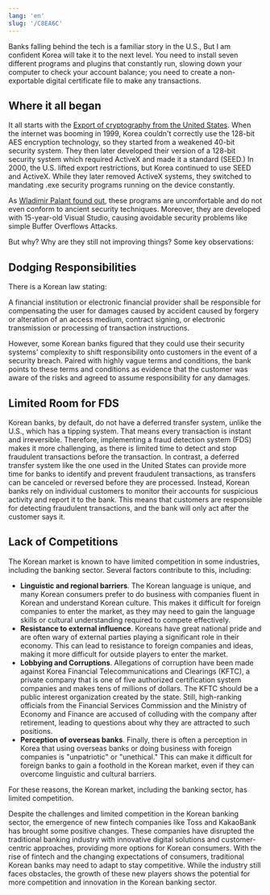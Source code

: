 ```yaml
---
lang: 'en'
slug: '/C8EA6C'
---
```


Banks falling behind the tech is a familiar story in the U.S., But I am confident Korea will take it to the next level. You need to install seven different programs and plugins that constantly run, slowing down your computer to check your account balance; you need to create a non-exportable digital certificate file to make any transactions.

## Where it all began

It all starts with the [Export of cryptography from the United States](https://en.wikipedia.org/wiki/Export_of_cryptography_from_the_United_States). When the internet was booming in 1999, Korea couldn't correctly use the 128-bit AES encryption technology, so they started from a weakened 40-bit security system. They then later developed their version of a 128-bit security system which required ActiveX and made it a standard (SEED.) In 2000, the U.S. lifted export restrictions, but Korea continued to use SEED and ActiveX. While they later removed ActiveX systems, they switched to mandating .exe security programs running on the device constantly.

As [Wladimir Palant found out](https://palant.info/2023/01/02/south-koreas-online-security-dead-end/), these programs are uncomfortable and do not even conform to ancient security techniques. Moreover, they are developed with 15-year-old Visual Studio, causing avoidable security problems like simple Buffer Overflows Attacks.

But why? Why are they still not improving things? Some key observations:

## Dodging Responsibilities

There is a Korean law stating:

A financial institution or electronic financial provider shall be responsible for compensating the user for damages caused by accident caused by forgery or alteration of an access medium, contract signing, or electronic transmission or processing of transaction instructions.

However, some Korean banks figured that they could use their security systems' complexity to shift responsibility onto customers in the event of a security breach. Paired with highly vague terms and conditions, the bank points to these terms and conditions as evidence that the customer was aware of the risks and agreed to assume responsibility for any damages.

## Limited Room for FDS

Korean banks, by default, do not have a deferred transfer system, unlike the U.S., which has a tipping system. That means every transaction is instant and irreversible. Therefore, implementing a fraud detection system (FDS) makes it more challenging, as there is limited time to detect and stop fraudulent transactions before the transaction. In contrast, a deferred transfer system like the one used in the United States can provide more time for banks to identify and prevent fraudulent transactions, as transfers can be canceled or reversed before they are processed. Instead, Korean banks rely on individual customers to monitor their accounts for suspicious activity and report it to the bank. This means that customers are responsible for detecting fraudulent transactions, and the bank will only act after the customer says it.

## Lack of Competitions

The Korean market is known to have limited competition in some industries, including the banking sector. Several factors contribute to this, including:

- **Linguistic and regional barriers**. The Korean language is unique, and many Korean consumers prefer to do business with companies fluent in Korean and understand Korean culture. This makes it difficult for foreign companies to enter the market, as they may need to gain the language skills or cultural understanding required to compete effectively.
- **Resistance to external influence**. Koreans have great national pride and are often wary of external parties playing a significant role in their economy. This can lead to resistance to foreign companies and ideas, making it more difficult for outside players to enter the market.
- **Lobbying and Corruptions**. Allegations of corruption have been made against Korea Financial Telecommunications and Clearings (KFTC), a private company that is one of five authorized certification system companies and makes tens of millions of dollars. The KFTC should be a public interest organization created by the state. Still, high-ranking officials from the Financial Services Commission and the Ministry of Economy and Finance are accused of colluding with the company after retirement, leading to questions about why they are attracted to such positions.
- **Perception of overseas banks**. Finally, there is often a perception in Korea that using overseas banks or doing business with foreign companies is "unpatriotic" or "unethical." This can make it difficult for foreign banks to gain a foothold in the Korean market, even if they can overcome linguistic and cultural barriers.

For these reasons, the Korean market, including the banking sector, has limited competition.

Despite the challenges and limited competition in the Korean banking sector, the emergence of new fintech companies like Toss and KakaoBank has brought some positive changes. These companies have disrupted the traditional banking industry with innovative digital solutions and customer-centric approaches, providing more options for Korean consumers. With the rise of fintech and the changing expectations of consumers, traditional Korean banks may need to adapt to stay competitive. While the industry still faces obstacles, the growth of these new players shows the potential for more competition and innovation in the Korean banking sector.

